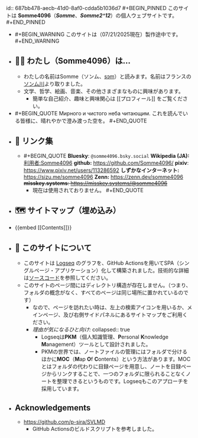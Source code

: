 id:: 687bb478-aecb-41d0-8af0-cdda5b1036d7
#+BEGIN_PINNED
このサイトは **Somme4096**（*__Somme__*、*__Somme2^12__*）の個人ウェブサイトです。
#+END_PINNED

- #+BEGIN_WARNING
  このサイトは（07/21/2025現在）製作途中です。
  #+END_WARNING
- ## 🍄‍🟫 わたし（Somme4096）は...
	- わたしの名前はSomme（ソンム、[sɔm](https://en.wikipedia.org/wiki/Help:IPA/French)）と読みます。名前はフランスの[ソンム川](https://ja.wikipedia.org/wiki/%E3%82%BD%E3%83%B3%E3%83%A0%E5%B7%9D)より取りました。
	- 文学、哲学、絵画、音楽、その他さまざまなものに興味があります。
		- 簡単な自己紹介、趣味と興味関心は [[プロフィール]] をご覧ください。
- #+BEGIN_QUOTE
  Мирного и чистого неба читающим.
  これを読んでいる皆様に、晴れやかで澄み渡った空を。
  #+END_QUOTE
- ## 📍 リンク集
	- #+BEGIN_QUOTE
	  **Bluesky**: ‪`@somme4096.bsky.social‬` 
	  **Wikipedia (JA):** [利用者:Somme4096](https://ja.wikipedia.org/wiki/利用者:Somme4096)
	  **github:** https://github.com/Somme4096/
	  **pixiv**: https://www.pixiv.net/users/113286592
	  **しずかなインターネット:** https://sizu.me/somme4096
	  **Zenn:** https://zenn.dev/somme4096
	  ~~**misskey.systems**: https://misskey.systems/@somme4096~~
	  	- 現在は使用されておりません。
	  #+END_QUOTE
- ## 🗺️ サイトマップ（埋め込み）
- {{embed [[Contents]]}}
- ## 🍞 このサイトについて
	- このサイトは [Logseq](https://logseq.com/) のグラフを、GitHub Actionsを用いてSPA（シングルページ・アプリケーション）化して構築されました。技術的な詳細は[ソースコード](https://github.com/Somme4096/website)を参照してください。
	- このサイトのページ間にはディレクトリ構造が存在しません。（つまり、フォルダの概念がなく、すべてのページは同じ場所に置かれているのです）
		- なので、ページを訪れたい時は、左上の検索アイコンを用いるか、メインページ、及び右側サイドパネルにあるサイトマップをご利用ください。
		- *理由が気になるひと向け:*
		  collapsed:: true
			- Logseqは**PKM**（個人知識管理、**P**ersonal **K**nowledge **M**anagement）ツールとして設計されました。
			- PKMの世界では、ノートファイルの管理にはフォルダで分けるほかに**MOC**（**M**ap **O**f **C**ontents）という方法があります。MOCとはフォルダの代わりに目録ページを用意し、ノートを目録ページからリンクすることで、一つのフォルダに限られることなくノートを整理できるというものです。Logseqもこのアプローチを採用しています。
- ## Acknowledgements
	- https://github.com/p-sira/SVLMD
		- GitHub Actionsのビルドスクリプトを参考しました。